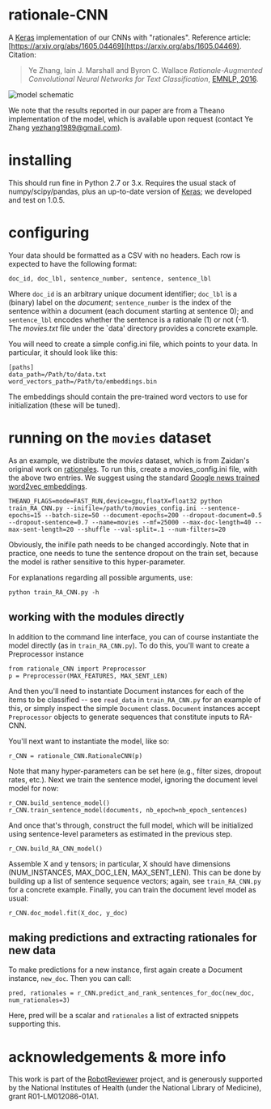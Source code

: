 # rationale-CNN
A [Keras](http://keras.io/) implementation of our CNNs with "rationales". Reference article: [https://arxiv.org/abs/1605.04469](https://arxiv.org/abs/1605.04469). Citation:

>Ye Zhang, Iain J. Marshall and Byron C. Wallace *Rationale-Augmented Convolutional Neural Networks for Text Classification*, [EMNLP, 2016](http://www.emnlp2016.net/).

![model schematic](https://raw.githubusercontent.com/bwallace/rationale-CNN/master/figures/rationale-CNN-figure.png)

We note that the results reported in our paper are from a Theano implementation of the model, which is available upon request (contact Ye Zhang <yezhang1989@gmail.com>).

# installing

This should run fine in Python 2.7 or 3.x. Requires the usual stack of numpy/scipy/pandas, plus an up-to-date version of [Keras](http://keras.io/); we developed and test on 1.0.5. 

# configuring

Your data should be formatted as a CSV with no headers. Each row is expected to have the following format: 

`doc_id, doc_lbl, sentence_number, sentence, sentence_lbl`

Where `doc_id` is an arbitrary unique document identifier; `doc_lbl` is a (binary) label on the *document*; `sentence_number` is the index of the sentence within a document (each document starting at sentence 0); and `sentence_lbl` encodes whether the sentence is a rationale (1) or not (-1). The *movies.txt* file under the `data' directory provides a concrete example.

You will need to create a simple config.ini file, which points to your data. In particular, it should look like this:

`[paths]`  
`data_path=/Path/to/data.txt`  
`word_vectors_path=/Path/to/embeddings.bin`  

The embeddings should contain the pre-trained word vectors to use for initialization (these will be tuned).

# running on the `movies` dataset

As an example, we distribute the *movies* dataset, which is from Zaidan's original work on [rationales](http://www.cs.jhu.edu/~ozaidan/rationales/). To run this, create a movies_config.ini file, with the above two entries. We suggest using the standard [Google news trained word2vec embeddings](https://www.google.com/url?sa=t&rct=j&q=&esrc=s&source=web&cd=1&ved=0ahUKEwjD2fGy2f_NAhXs54MKHRdcD9EQFggcMAA&url=https%3A%2F%2Fdrive.google.com%2Ffile%2Fd%2F0B7XkCwpI5KDYNlNUTTlSS21pQmM%2F&usg=AFQjCNF9AQjAMpwC_OiLOOrdEvZC2Y3NSw&sig2=7mcbKV9x-ApwMB8IWwym9Q&bvm=bv.127521224,d.amc).

`THEANO_FLAGS=mode=FAST_RUN,device=gpu,floatX=float32 python train_RA_CNN.py --inifile=/path/to/movies_config.ini --sentence-epochs=15 --batch-size=50 --document-epochs=200 --dropout-document=0.5 --dropout-sentence=0.7 --name=movies --mf=25000 --max-doc-length=40 --max-sent-length=20 --shuffle --val-split=.1 --num-filters=20`

Obviously, the inifile path needs to be changed accordingly. Note that in practice, one needs to tune the sentence dropout on the train set, because the model is rather sensitive to this hyper-parameter. 

For explanations regarding all possible arguments, use:

`python train_RA_CNN.py -h`

## working with the modules directly

In addition to the command line interface, you can of course instantiate the model directly (as in `train_RA_CNN.py`). To do this, you'll want to create a Preprocessor instance

```
from rationale_CNN import Preprocessor
p = Preprocessor(MAX_FEATURES, MAX_SENT_LEN)
```

And then you'll need to instantiate Document instances for each of the items to be classified -- see `read_data` in `train_RA_CNN.py` for an example of this, or simply inspect the simple `Document` class. `Document` instances accept `Preprocessor` objects to generate sequences that constitute inputs to RA-CNN. 

You'll next want to instantiate the model, like so: 

```
r_CNN = rationale_CNN.RationaleCNN(p)
```
            
Note that many hyper-parameters can be set here (e.g., filter sizes, dropout rates, etc.). Next we train the sentence model, ignoring the document level model for now:

```
r_CNN.build_sentence_model()
r_CNN.train_sentence_model(documents, nb_epoch=nb_epoch_sentences)
```

And once that's through, construct the full model, which will be initialized using sentence-level parameters as estimated in the previous step.

```
r_CNN.build_RA_CNN_model()
```

Assemble X and y tensors; in particular, X should have dimensions (NUM_INSTANCES, MAX_DOC_LEN, MAX_SENT_LEN). This can be done by building up a list of sentence sequence vectors; again, see `train_RA_CNN.py` for a concrete example. Finally, you can train the document level model as usual: 

```
r_CNN.doc_model.fit(X_doc, y_doc)
```

## making predictions and extracting rationales for new data

To make predictions for a new instance, first again create a Document instance, `new_doc`. Then you can call: 

```
pred, rationales = r_CNN.predict_and_rank_sentences_for_doc(new_doc, num_rationales=3)
```

Here, pred will be a scalar and `rationales` a list of extracted snippets supporting this. 

# acknowledgements & more info

This work is part of the [RobotReviewer](https://robot-reviewer.vortext.systems/) project, and is generously supported by the National Institutes of Health (under the National Library of Medicine), grant R01-LM012086-01A1. 



